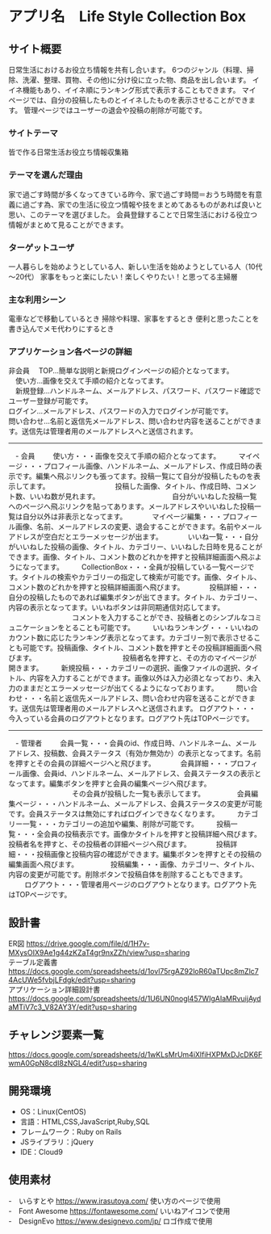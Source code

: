 # アプリ名　Life Style Collection Box

## サイト概要
日常生活におけるお役立ち情報を共有し合います。
6つのジャンル（料理、掃除、洗濯、整理、買物、その他)に分け役に立った物、商品を出し合います。
イイネ機能もあり、イイネ順にランキング形式で表示することもできます。
マイページでは、自分の投稿したものとイイネしたものを表示させることができます。
管理ページではユーザーの退会や投稿の削除が可能です。

### サイトテーマ
皆で作る日常生活お役立ち情報収集箱

### テーマを選んだ理由
家で過ごす時間が多くなってきている昨今、家で過ごす時間＝おうち時間を有意義に過ごす為、家での生活に役立つ情報や技をまとめてあるものがあれば良いと思い、このテーマを選びました。
会員登録することで日常生活における役立つ情報がまとめて見ることができます。

### ターゲットユーザ
一人暮らしを始めようとしている人、新しい生活を始めようとしている人（10代～20代）
家事をもっと楽にしたい！楽しくやりたい！と思ってる主婦層

### 主な利用シーン
電車などで移動しているとき
掃除や料理、家事をするとき
便利と思ったことを書き込んでメモ代わりにするとき

### アプリケーション各ページの詳細
非会員
　TOP...簡単な説明と新規ログインページの紹介となってます。<br>
　使い方...画像を交えて手順の紹介となってます。<br>
　新規登録...ハンドルネーム、メールアドレス、パスワード、パスワード確認でユーザー登録が可能です。<br>
  ログイン...メールアドレス、パスワードの入力でログインが可能です。<br>
  問い合わせ...名前と返信先メールアドレス、問い合わせ内容を送ることができます。送信先は管理者用のメールアドレスへと送信されます。
  
---------------------------------------------------------------------------------------------------------------------------------------------------------------------------------

　- 会員
　　 使い方・・・画像を交えて手順の紹介となってます。
　　 マイページ・・・プロフィール画像、ハンドルネーム、メールアドレス、作成日時の表示です。編集へ飛ぶリンクも張ってます。投稿一覧にて自分が投稿したものを表示してます。
  　　　　　　　　　投稿した画像、タイトル、作成日時、コメント数、いいね数が見れます。
　　　　　　　　　　自分がいいねした投稿一覧へのページへ飛ぶリンクを貼ってあります。メールアドレスやいいねした投稿一覧は自分以外は非表示となってます。
　　　 マイページ編集・・・プロフィール画像、名前、メールアドレスの変更、退会することができます。名前やメールアドレスが空白だとエラーメッセージが出ます。
　　　 いいね一覧・・・自分がいいねした投稿の画像、タイトル、カテゴリー、いいねした日時を見ることができます。画像、タイトル、コメント数のどれかを押すと投稿詳細画面へ飛ぶようになってます。
　　 CollectionBox・・・全員が投稿している一覧ページです。タイトルの検索やカテゴリーの指定して検索が可能です。画像、タイトル、コメント数のどれかを押すと投稿詳細画面へ飛びます。
　　　 投稿詳細・・・自分の投稿したものであれば編集ボタンが出てきます。タイトル、カテゴリー、内容の表示となってます。いいねボタンは非同期通信対応してます。
   　　　　　　　　　コメントを入力することができ、投稿者とのシンプルなコミュニケーションをとることも可能です。
　　 いいねランキング・・・いいねのカウント数に応じたランキング表示となってます。カテゴリー別で表示させることも可能です。投稿画像、タイトル、コメント数を押すとその投稿詳細画面へ飛びます。
  　　　　　　　　　　　　投稿者名を押すと、その方のマイページが開きます。
　　 新規投稿・・・カテゴリーの選択、画像ファイルの選択、タイトル、内容を入力することができます。画像以外は入力必須となっており、未入力のままだとエラーメッセージが出てくるようになっております。
　　 問い合わせ・・・名前と返信先メールアドレス、問い合わせ内容を送ることができます。送信先は管理者用のメールアドレスへと送信されます。
    ログアウト・・・今入っている会員のログアウトとなります。ログアウト先はTOPページです。
    
------------------------------------------------------------------------------------------------------------------------------------------------------------------------------

　- 管理者
　　 会員一覧・・・会員のid、作成日時、ハンドルネーム、メールアドレス、投稿数、会員ステータス（有効か無効か）の表示となってます。名前を押すとその会員の詳細ページへと飛びます。
　　　 会員詳細・・・プロフィール画像、会員id、ハンドルネーム、メールアドレス、会員ステータスの表示となってます。編集ボタンを押すと会員の編集ページへ飛びます。
   　　　　　　　　　その会員が投稿した一覧も表示してます。
　　　　 会員編集ページ・・・ハンドルネーム、メールアドレス、会員ステータスの変更が可能です。会員ステータスは無効にすればログインできなくなります。
　　 カテゴリー一覧・・・カテゴリーの追加や編集、削除が可能です。
　　 投稿一覧・・・全会員の投稿表示です。画像かタイトルを押すと投稿詳細へ飛びます。投稿者名を押すと、その投稿者の詳細ページへ飛びます。
　　　 投稿詳細・・・投稿画像と投稿内容の確認ができます。編集ボタンを押すとその投稿の編集画面へ飛びます。
　　　　 投稿編集・・・画像、カテゴリー、タイトル、内容の変更が可能です。削除ボタンで投稿自体を削除することもできます。
　　 ログアウト・・・管理者用ページのログアウトとなります。ログアウト先はTOPページです。



## 設計書
ER図 https://drive.google.com/file/d/1H7v-MXysOIX9Ae1g44zKZaT4gr9nxZZh/view?usp=sharing<br>
テーブル定義書 https://docs.google.com/spreadsheets/d/1ovl75rgAZ92loR60aTUpc8mZlc74AcUWe5fvbjLFdgk/edit?usp=sharing<br>
アプリケーション詳細設計書 https://docs.google.com/spreadsheets/d/1U6UN0nogl457WIgAIaMRvuijAydaMTiV7c3_V82AY3Y/edit?usp=sharing<br>


## チャレンジ要素一覧
https://docs.google.com/spreadsheets/d/1wKLsMrUm4iXlfiHXPMxDJcDK6FwmA0GpN8cdI8zNGL4/edit?usp=sharing

## 開発環境
- OS：Linux(CentOS)
- 言語：HTML,CSS,JavaScript,Ruby,SQL
- フレームワーク：Ruby on Rails
- JSライブラリ：jQuery
- IDE：Cloud9

## 使用素材
-　いらすとや https://www.irasutoya.com/ 使い方のページで使用<br>
-　Font Awesome https://fontawesome.com/ いいねアイコンで使用<br>
-　DesignEvo https://www.designevo.com/jp/ ロゴ作成で使用<br>
